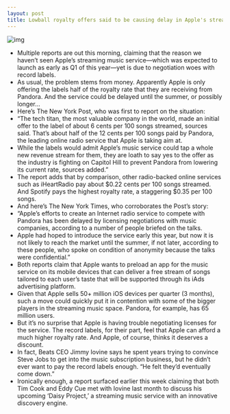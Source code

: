 ```yaml
---
layout: post
title: Lowball royalty offers said to be causing delay in Apple's streaming music service
---
```

![img](http://media.idownloadblog.com/wp-content/uploads/2013/03/Post-iradio-graphic.jpg)
* Multiple reports are out this morning, claiming that the reason we haven’t seen Apple’s streaming music service—which was expected to launch as early as Q1 of this year—yet is due to negotiation woes with record labels.
* As usual, the problem stems from money. Apparently Apple is only offering the labels half of the royalty rate that they are receiving from Pandora. And the service could be delayed until the summer, or possibly longer…
* Here’s The New York Post, who was first to report on the situation:
* “The tech titan, the most valuable company in the world, made an initial offer to the label of about 6 cents per 100 songs streamed, sources said. That’s about half of the 12 cents per 100 songs paid by Pandora, the leading online radio service that Apple is taking aim at.
* While the labels would admit Apple’s music service could tap a whole new revenue stream for them, they are loath to say yes to the offer as the industry is fighting on Capitol Hill to prevent Pandora from lowering its current rate, sources added.”
* The report adds that by comparison, other radio-backed online services such as iHeartRadio pay about $0.22 cents per 100 songs streamed. And Spotify pays the highest royalty rate, a staggering $0.35 per 100 songs.
* And here’s The New York Times, who corroborates the Post’s story:
* “Apple’s efforts to create an Internet radio service to compete with Pandora has been delayed by licensing negotiations with music companies, according to a number of people briefed on the talks.
* Apple had hoped to introduce the service early this year, but now it is not likely to reach the market until the summer, if not later, according to these people, who spoke on condition of anonymity because the talks were confidential.”
* Both reports claim that Apple wants to preload an app for the music service on its mobile devices that can deliver a free stream of songs tailored to each user’s taste that will be supported through its iAds advertising platform.
* Given that Apple sells 50+ million iOS devices per quarter (3 months), such a move could quickly put it in contention with some of the bigger players in the streaming music space. Pandora, for example, has 65 million users.
* But it’s no surprise that Apple is having trouble negotiating licenses for the service. The record labels, for their part, feel that Apple can afford a much higher royalty rate. And Apple, of course, thinks it deserves a discount.
* In fact, Beats CEO Jimmy Iovine says he spent years trying to convince Steve Jobs to get into the music subscription business, but he didn’t ever want to pay the record labels enough. “He felt they’d eventually come down.”
* Ironically enough, a report surfaced earlier this week claiming that both Tim Cook and Eddy Cue met with Iovine last month to discuss his upcoming ‘Daisy Project,’ a streaming music service with an innovative discovery engine.

